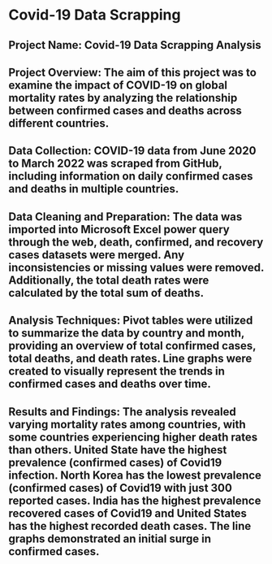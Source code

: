 # Covid-19 Data Scrapping 
Project Name: Covid-19 Data Scrapping Analysis
---


Project Overview: The aim of this project was to examine the impact of COVID-19
on global mortality rates by analyzing the relationship between
confirmed cases and deaths across different countries.
----


Data Collection: COVID-19 data from June 2020 to March 2022 was scraped
from GitHub, including information on daily confirmed cases
and deaths in multiple countries.
----

Data Cleaning and Preparation:
The data was imported into Microsoft Excel power query through the web,
death, confirmed, and recovery cases datasets were merged.
Any inconsistencies or missing values were removed.
Additionally, the total death rates were calculated by the total sum
of deaths.
----

Analysis Techniques:
Pivot tables were utilized to summarize the data by country and
month, providing an overview of total confirmed cases, total
deaths, and death rates.
Line graphs were created to visually represent the trends in
confirmed cases and deaths over time.
----

Results and Findings:
The analysis revealed varying mortality rates among countries,
with some countries experiencing higher death rates than
others.
United State have the highest prevalence (confirmed cases) of
Covid19 infection.
North Korea has the lowest prevalence (confirmed cases) of
Covid19 with just 300 reported cases.
India has the highest prevalence recovered cases of Covid19
and United States has the highest recorded death cases.
The line graphs demonstrated an initial surge in confirmed
cases.
---


